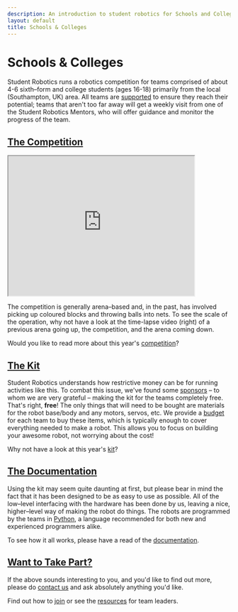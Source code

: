 ```yaml
---
description: An introduction to student robotics for Schools and Colleges.
layout: default
title: Schools & Colleges
---
```

Schools & Colleges
==================

Student Robotics runs a robotics competition for teams comprised of about 4-6
sixth&ndash;form and college students (ages 16-18) primarily from the local (Southampton, UK) area.
All teams are [supported](/schools/support) to ensure they reach their potential;
teams
that aren't too far away will get a weekly visit from one of the Student Robotics
Mentors, who will offer guidance and monitor the progress of the team.


[The Competition](/schools/game)
--------------------------------------

<iframe
  class="video right"
  width="420"
  height="315"
  src="https://www.youtube-nocookie.com/embed/sNcN3GFhkBs?rel=0"
  >
</iframe>

The competition is generally arena&ndash;based and, in the past, has involved
picking up coloured blocks and throwing balls into nets. To see the scale of the operation,
 why not have a look at the time-lapse video (right) of a previous arena going up,
 the competition, and the arena coming down.

Would you like to read more about this year's [competition](/schools/game)?


[The Kit](/schools/kit)
----------------------

Student Robotics understands how restrictive money can be for running activities
like this. To combat this issue, we've found some [sponsors](/about/sponsors) &ndash;
 to whom we are very grateful &ndash; making the kit for the teams completely
free. That's right, **free**! The only things that will need to be bought are
materials for the robot base/body and any motors, servos, etc. We provide a
[budget](/schools/support#Budget) for each team to buy these items,
 which is typically enough to cover
everything needed to make a robot. This allows you to focus on building your
awesome robot, not worrying about the cost!

Why not have a look at this year's [kit](/schools/kit)?


[The Documentation](/docs)
---------------------------------

Using the kit may seem quite daunting at first, but please bear in mind the fact
that it has been designed to be as easy to use as possible. All of the
low&ndash;level interfacing with the hardware has been done by us, leaving a nice,
higher&ndash;level way of making the robot do things. The robots are programmed
by the teams in [Python](http://www.python.org/), a language recommended for both
new and experienced programmers alike.

To see how it all works, please have a read of the [documentation](/docs/).


[Want to Take Part?](/schools/how_to_enter)
-------------------------------------

If the above sounds interesting to you, and you'd like to find out more, please
do [contact us](/about/contactus) and ask absolutely anything you'd like.

Find out how to [join](/schools/how_to_enter) or see the [resources](/schools/team-leaders/) for team leaders.
